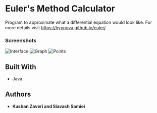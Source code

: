# Euler's Method Calculator
Program to approximate what a differential equation would look like.
For more details visit https://hypnova.github.io/euler/.

### Screenshots

![Interface](http://snappyimages.nextwavesrl.netdna-cdn.com/img/560e870916dfaee1e3361eeaf4a7db53.png)
![Graph](http://snappyimages.nextwavesrl.netdna-cdn.com/img/48775ed949c09bf68b651a5d89135d84.png)
![Points](http://snappyimages.nextwavesrl.netdna-cdn.com/img/7b58bb660b66ecb244dc0eebb2d0d6ba.png)

## Built With

* Java

## Authors

* **Kushan Zaveri and Siavash Samiei**



